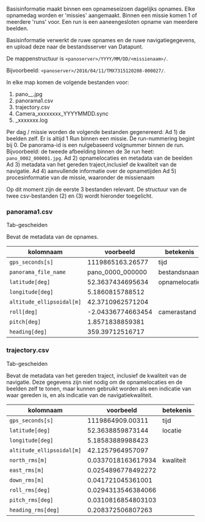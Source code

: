 Basisinformatie maakt binnen een opnameseizoen dagelijks opnames.
Elke opnamedag worden er 'missies' aangemaakt.
Binnen een missie komen 1 of meerdere 'runs' voor. Een run is een
aaneengesloten opname van meerdere beelden.

Basisinformatie verwerkt de ruwe opnames en de ruwe navigatiegegevens,
en upload deze naar de bestandsserver van
Datapunt.

De mappenstructuur is `<panoserver>/YYYY/MM/DD/<missienaam>/`.

Bijvoorbeeld: `<panoserver>/2016/04/11/TMX7315120208-000027/`.

In elke map komen de volgende bestanden voor:
1. pano_<run>_<panorama-id>.jpg
2. panorama1.csv
3. trajectory.csv
4. Camera_xxxxxxxx_YYYYMMDD.sync
5. <missienaam>_xxxxxxx.log

Per dag / missie worden de volgende bestanden gegenereerd:
Ad 1)   de beelden zelf. Er is altijd 1 Run binnen een missie.
        De run-nummering begint bij 0. De panorama-id is een
        nulgebaseerd volgnummer binnen de run. Bijvoorbeeld:
        de tweede afbeelding binnen de 3e run heet: `pano_0002_000001.jpg`.
Ad 2)   opnamelocaties en metadata van de beelden
Ad 3)   metadata van het gereden traject,inclusief de kwaliteit van
        de navigatie.
Ad 4)   aanvullende informatie over de opnametijden
Ad 5)   procesinformatie van de missie, waaronder de missienaam

Op dit moment zijn de eerste 3 bestanden relevant.
De structuur van de twee csv-bestanden (2) en (3) wordt hieronder
toegelicht.

### panorama1.csv ###
Tab-gescheiden

Bevat de metadata van de opnames.

| kolomnaam                 | voorbeeld         | betekenis     |
|-------------------------- | ----------------- | --------------|
| `gps_seconds[s]`          | 1119865163.26577  | tijd          |
| `panorama_file_name`      | pano_0000_000000  | bestandsnaam  |
| `latitude[deg]`           | 52.3637434695634  | opnamelocatie |
| `longitude[deg]`          | 5.1860815788512   |               |
| `altitude_ellipsoidal[m]` | 42.3710962571204  |               |
| `roll[deg]`               | -2.04336774663454 | camerastand   |
| `pitch[deg]`              | 1.8571838859381   |               |
| `heading[deg]`            | 359.39712516717   |               |

### trajectory.csv ###
Tab-gescheiden

Bevat de metadata van het gereden traject, inclusief de kwaliteit
van de navigatie.
Deze gegevens zijn niet nodig om de opnamelocaties en de
beelden zelf te tonen, maar kunnen gebruikt worden als een
indicatie van waar gereden is, en als indicatie
van de navigatiekwaliteit.

| kolomnaam                 | voorbeeld          | betekenis     |
|-------------------------- | ------------------ | --------------|
| `gps_seconds[s]`          | 1119864909.00311	 | tijd          |
| `latitude[deg]`           | 52.3638859873144	 | locatie       |
| `longitude[deg]`          | 5.18583889988423	 |               |
| `altitude_ellipsoidal[m]` | 42.1257964957097	 |               |
| `north_rms[m]`            | 0.0337018163617934 | kwaliteit     |
| `east_rms[m]`	            | 0.0254896778492272 |               |
| `down_rms[m]`	            | 0.041721045361001	 |               |
| `roll_rms[deg]`           | 0.0294313546384066 |               |
| `pitch_rms[deg]`          | 0.0310816854803103 |               |
| `heading_rms[deg]`	    | 0.208372506807263	 |               |




